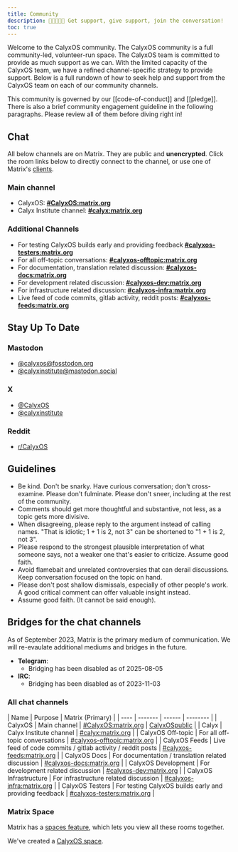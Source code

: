 ```yaml
---
title: Community
description: 🧑🏿‍🤝‍🧑🏻 Get support, give support, join the conversation!
toc: true
---
```


Welcome to the CalyxOS community. The CalyxOS community is a full community-led, volunteer-run space. The CalyxOS team is committed to provide as much support as we can. With the limited capacity of the CalyxOS team, we have a refined channel-specific strategy to provide support. Below is a full rundown of how to seek help and support from the CalyxOS team on each of our community channels. 

This community is governed by our [[code-of-conduct]] and [[pledge]]. There is also a brief community engagement guideline in the following paragraphs. Please review all of them before diving right in!

## Chat

All below channels are on Matrix. They are public and **unencrypted**. Click the room links below to directly connect to the channel, or use one of Matrix's [clients](https://matrix.org/clients/).

### Main channel

* CalyxOS: **[#CalyxOS:matrix.org](https://app.element.io/#/room/#CalyxOS:matrix.org)**
* Calyx Institute channel: **[#calyx:matrix.org](https://app.element.io/#/room/#calyx:matrix.org)**

### Additional Channels

* For testing CalyxOS builds early and providing feedback **[#calyxos-testers:matrix.org](https://app.element.io/#/room/#calyxos-testers:matrix.org)**
* For all off-topic conversations: **[#calyxos-offtopic:matrix.org](https://app.element.io/#/room/#calyxos-offtopic:matrix.org)**
* For documentation, translation related discussion: **[#calyxos-docs:matrix.org](https://app.element.io/#/room/#calyxos-docs:matrix.org)**
* For development related discussion: **[#calyxos-dev:matrix.org](https://app.element.io/#/room/#calyxos-dev:matrix.org)**
* For infrastructure related discussion: **[#calyxos-infra:matrix.org](https://app.element.io/#/room/#calyxos-infra:matrix.org)**
* Live feed of code commits, gitlab activity, reddit posts: **[#calyxos-feeds:matrix.org](https://app.element.io/#/room/#calyxos-feeds:matrix.org)**

## Stay Up To Date

### Mastodon

* [@calyxos@fosstodon.org](https://fosstodon.org/@calyxos)
* [@calyxinstitute@mastodon.social](https://mastodon.social/@calyxinstitute)

### X

* [@CalyxOS](https://x.com/CalyxOS)
* [@calyxinstitute](https://twitter.com/calyxinstitute)

### Reddit

* [r/CalyxOS](https://www.reddit.com/r/CalyxOS/)

## Guidelines
* Be kind. Don't be snarky. Have curious conversation; don't cross-examine. Please don't fulminate. Please don't sneer, including at the rest of the community.
* Comments should get more thoughtful and substantive, not less, as a topic gets more divisive.
* When disagreeing, please reply to the argument instead of calling names. "That is idiotic; 1 + 1 is 2, not 3" can be shortened to "1 + 1 is 2, not 3".
* Please respond to the strongest plausible interpretation of what someone says, not a weaker one that's easier to criticize. Assume good faith.
* Avoid flamebait and unrelated controversies that can derail discussions. Keep conversation focused on the topic on hand. 
* Please don't post shallow dismissals, especially of other people's work. A good critical comment can offer valuable insight instead.
* Assume good faith. (It cannot be said enough).

## Bridges for the chat channels

As of September 2023, Matrix is the primary medium of communication. We will re-evaulate additional mediums and bridges in the future.

* **Telegram**: 
  * Bridging has been disabled as of 2025-08-05
* **IRC**:
  * Bridging has been disabled as of 2023-11-03

### All chat channels

| Name | Purpose | Matrix (Primary) |
| ---- | ------- | ------ | -------- |
| CalyxOS | Main channel | [#CalyxOS:matrix.org](https://app.element.io/#/room/#CalyxOS:matrix.org) | [CalyxOSpublic](https://t.me/CalyxOSpublic) |
| Calyx | Calyx Institute channel | [#calyx:matrix.org](https://app.element.io/#/room/#calyx:matrix.org) |
| CalyxOS Off-topic | For all off-topic conversations | [#calyxos-offtopic:matrix.org](https://app.element.io/#/room/#calyxos-offtopic:matrix.org) |
| CalyxOS Feeds | Live feed of code commits / gitlab activity / reddit posts | [#calyxos-feeds:matrix.org](https://app.element.io/#/room/#calyxos-feeds:matrix.org) |
| CalyxOS Docs | For documentation / translation related discussion | [#calyxos-docs:matrix.org](https://app.element.io/#/room/#calyxos-docs:matrix.org) |
| CalyxOS Development | For development related discussion | [#calyxos-dev:matrix.org](https://app.element.io/#/room/#calyxos-dev:matrix.org) |
| CalyxOS Infrastructure | For infrastructure related discussion | [#calyxos-infra:matrix.org](https://app.element.io/#/room/#calyxos-infra:matrix.org) |
| CalyxOS Testers | For testing CalyxOS builds early and providing feedback | [#calyxos-testers:matrix.org](https://app.element.io/#/room/#calyxos-testers:matrix.org) |

### Matrix Space

Matrix has a [spaces feature](https://element.io/blog/spaces-the-next-frontier/), which lets you view all these rooms together.

We've created a [CalyxOS space](https://app.element.io/#/room/#calyxos-space:matrix.org).

